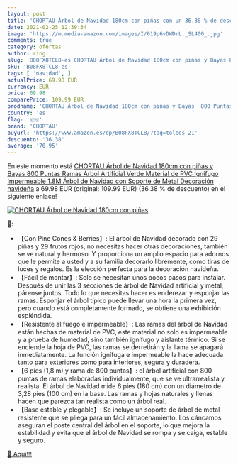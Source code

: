 ```yaml
---
layout: post
title: 'CHORTAU Árbol de Navidad 180cm con piñas con un 36.38 % de descuento'
date: 2021-02-25 12:39:34
image: 'https://m.media-amazon.com/images/I/619p6vDWDrL._SL400_.jpg'
comments: true
category: ofertas
author: ring
slug: 'B08FX8TCL8-es CHORTAU Árbol de Navidad 180cm con piñas y Bayas 800...'
sku: 'B08FX8TCL8-es'
tags: [ 'navidad', ]
actualPrice: 69.98 EUR
currency: EUR
price: 69.98
comparePrice: 109.99 EUR
prodname: 'CHORTAU Árbol de Navidad 180cm con piñas y Bayas  800 Puntas Ramas Árbol Artificial  Verde  Material de PVC  Ignífugo  Impermeable 1.8M Árbol de Navidad con Soporte de Metal  Decoración navideña'
country: 'es'
flag: '🇪🇸'
brand: 'CHORTAU'
buyurl: 'https://www.amazon.es/dp/B08FX8TCL8/?tag=tolees-21'
descuento: '36.38'
average: '70.95'
---
```


En este momento está [CHORTAU Árbol de Navidad 180cm con piñas y Bayas  800 Puntas Ramas Árbol Artificial  Verde  Material de PVC  Ignífugo  Impermeable 1.8M Árbol de Navidad con Soporte de Metal  Decoración navideña](https://www.amazon.es/dp/B08FX8TCL8/?tag=tolees-21) a 69.98 EUR (original: 109.99 EUR) (36.38 %  de descuento) en el siguiente enlace!

[![CHORTAU Árbol de Navidad 180cm con piñas](https://m.media-amazon.com/images/I/619p6vDWDrL._SL400_.jpg)](https://www.amazon.es/dp/B08FX8TCL8/?tag=tolees-21)

🔎:

- 【Con Pine Cones & Berries】: El árbol de Navidad decorado con 29 piñas y 29 frutos rojos, no necesitas hacer otras decoraciones, también se ve natural y hermoso. Y proporciona un amplio espacio para adornos que le permite a usted y a su familia decorarlo libremente, como tiras de luces y regalos. Es la elección perfecta para la decoración navideña.
- 【Fácil de montar】: Solo se necesitan unos pocos pasos para instalar. Después de unir las 3 secciones de árbol de Navidad artificial y metal, párense juntos. Todo lo que necesitas hacer es enderezar y esponjar las ramas. Esponjar el árbol típico puede llevar una hora la primera vez, pero cuando está completamente formado, se obtiene una exhibición espléndida.
- 【Resistente al fuego e impermeable】: Las ramas del árbol de Navidad están hechas de material de PVC, este material no solo es impermeable y a prueba de humedad, sino también ignífugo y aislante térmico. Si se enciende la hoja de PVC, las ramas se derretirán y la llama se apagará inmediatamente. La función ignífuga e impermeable la hace adecuada tanto para exteriores como para interiores, segura y duradera.
- 【6 pies (1,8 m) y rama de 800 puntas】: el árbol artificial con 800 puntas de ramas elaboradas individualmente, que se ve ultrarrealista y realista. El árbol de Navidad mide 6 pies (180 cm) con un diámetro de 3,28 pies (100 cm) en la base. Las ramas y hojas naturales y llenas hacen que parezca tan realista como un árbol real.
- 【Base estable y plegable】: Se incluye un soporte de árbol de metal resistente que se pliega para un fácil almacenamiento. Los cáncamos aseguran el poste central del árbol en el soporte, lo que mejora la estabilidad y evita que el árbol de Navidad se rompa y se caiga, estable y seguro.

[🛒 Aquí!!!](https://www.amazon.es/dp/B08FX8TCL8/?tag=tolees-21)
